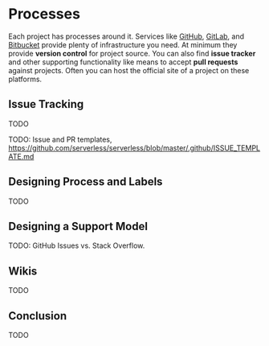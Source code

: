 # Processes

Each project has processes around it. Services like [GitHub](https://github.com/), [GitLab](https://gitlab.com/), and [Bitbucket](https://bitbucket.org/) provide plenty of infrastructure you need. At minimum they provide **version control** for project source. You can also find **issue tracker** and other supporting functionality like means to accept **pull requests** against projects. Often you can host the official site of a project on these platforms.

## Issue Tracking

TODO

TODO: Issue and PR templates, https://github.com/serverless/serverless/blob/master/.github/ISSUE_TEMPLATE.md

## Designing Process and Labels

TODO

## Designing a Support Model

TODO: GitHub Issues vs. Stack Overflow.

## Wikis

TODO

## Conclusion

TODO

